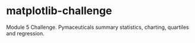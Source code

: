 # matplotlib-challenge
Module 5 Challenge.  Pymaceuticals summary statistics, charting, quartiles and regression.
